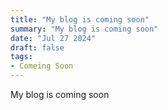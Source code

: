 ```yaml
---
title: "My blog is coming soon"
summary: "My blog is coming soon"
date: "Jul 27 2024"
draft: false
tags:
- Comeing Soon
---
```

My blog is coming soon